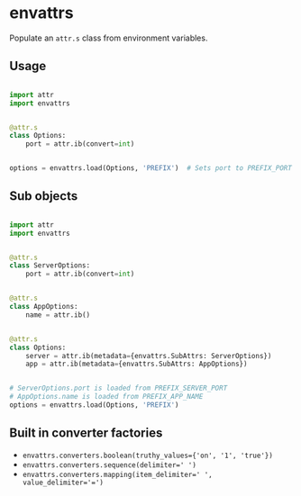 # envattrs

Populate an `attr.s` class from environment variables.

## Usage


```python

import attr
import envattrs


@attr.s
class Options:
    port = attr.ib(convert=int)


options = envattrs.load(Options, 'PREFIX')  # Sets port to PREFIX_PORT env variable
```

## Sub objects

```python

import attr
import envattrs


@attr.s
class ServerOptions:
    port = attr.ib(convert=int)


@attr.s
class AppOptions:
    name = attr.ib()


@attr.s
class Options:
    server = attr.ib(metadata={envattrs.SubAttrs: ServerOptions})
    app = attr.ib(metadata={envattrs.SubAttrs: AppOptions})


# ServerOptions.port is loaded from PREFIX_SERVER_PORT
# AppOptions.name is loaded from PREFIX_APP_NAME
options = envattrs.load(Options, 'PREFIX')
```


## Built in converter factories


* `envattrs.converters.boolean(truthy_values={'on', '1', 'true'})`
* `envattrs.converters.sequence(delimiter=' ')`
* `envattrs.converters.mapping(item_delimiter=' ', value_delimiter='=')`
